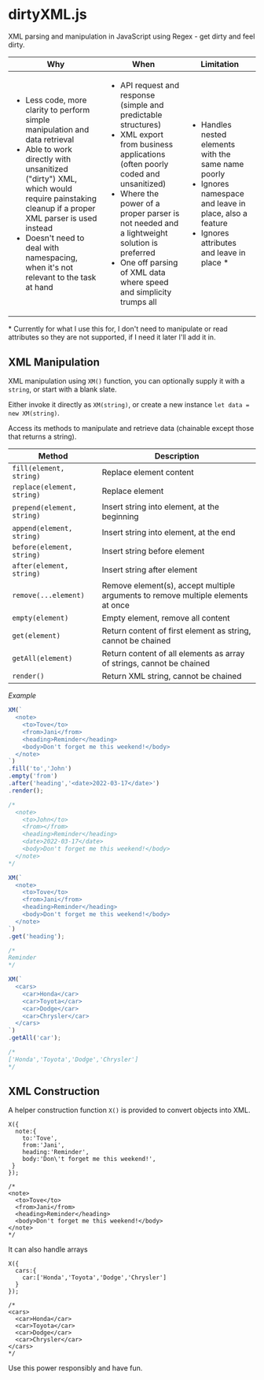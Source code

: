 # dirtyXML.js

XML parsing and manipulation in JavaScript using Regex - get dirty and feel dirty.

<table>
  <thead>
  <tr>
    <th>Why</th>
      <th>When</th>
    <th>Limitation</th>

  </tr>
  </thead>
  <tbody>
    <tr>
      <td>
        <ul>
          <li>Less code, more clarity to perform simple manipulation and data retrieval</li>
          <li>Able to work directly with unsanitized ("dirty") XML, which would require painstaking cleanup if a proper XML parser is used instead</li>
          <li>Doesn't need to deal with namespacing, when it's not relevant to the task at hand</li>
        </ul>
      </td>
      <td>
        <ul>
          <li>API request and response (simple and predictable structures)</li>
          <li>XML export from business applications (often poorly coded and unsanitized)</li>
          <li>Where the power of a proper parser is not needed and a lightweight solution is preferred</li>
          <li>One off parsing of XML data where speed and simplicity trumps all</li> 
        </ul>
      </td>
      <td>
        <ul>
          <li>Handles nested elements with the same name poorly</li>
          <li>Ignores namespace and leave in place, also a feature</li>
          <li>Ignores attributes and leave in place *</li>
        </ul>
      </td>
    <tr>
</tbody>
</table>
  
\* Currently for what I use this for, I don't need to manipulate or read attributes so they are not supported, if I need it later I'll add it in.

## XML Manipulation

XML manipulation using `XM()` function, you can optionally supply it with a `string`, or start with a blank slate.

Either invoke it directly as `XM(string)`, or create a new instance `let data = new XM(string)`.

Access its methods to manipulate and retrieve data (chainable except those that returns a string).

| Method | Description |
| --- | --- |
| `fill(element, string)` | Replace element content |
| `replace(element, string)` | Replace element |
| `prepend(element, string)` | Insert string into element, at the beginning |
| `append(element, string)` | Insert string into element, at the end |
| `before(element, string)` |  Insert string before element |
| `after(element, string)` |  Insert string after element |
| `remove(...element)` | Remove element(s), accept multiple arguments to remove multiple elements at once |
| `empty(element)` | Empty element, remove all content |
| `get(element)` | Return content of first element as string, cannot be chained |
| `getAll(element)` | Return content of all elements as array of strings, cannot be chained |
| `render()` | Return XML string, cannot be chained |

*Example*
```JavaScript
XM(`
  <note>
    <to>Tove</to>
    <from>Jani</from>
    <heading>Reminder</heading>
    <body>Don't forget me this weekend!</body>
  </note>
`)
.fill('to','John')
.empty('from')
.after('heading','<date>2022-03-17</date>')
.render();

/*
  <note>
    <to>John</to>
    <from></from>
    <heading>Reminder</heading>
    <date>2022-03-17</date>
    <body>Don't forget me this weekend!</body>
  </note>
*/

XM(`
  <note>
    <to>Tove</to>
    <from>Jani</from>
    <heading>Reminder</heading>
    <body>Don't forget me this weekend!</body>
  </note>
`)
.get('heading');

/*
Reminder
*/

XM(`
  <cars>
    <car>Honda</car>
    <car>Toyota</car>
    <car>Dodge</car>
    <car>Chrysler</car>
  </cars>
`)
.getAll('car');

/*
['Honda','Toyota','Dodge','Chrysler']
*/
```
## XML Construction

A helper construction function `X()` is provided to convert objects into XML.

```
X({
  note:{
    to:'Tove',
    from:'Jani',
    heading:'Reminder',
    body:'Don\'t forget me this weekend!',
 }
});

/*
<note>
  <to>Tove</to>
  <from>Jani</from>
  <heading>Reminder</heading>
  <body>Don't forget me this weekend!</body>
</note>
*/
```

It can also handle arrays

```
X({
  cars:{
    car:['Honda','Toyota','Dodge','Chrysler']
  }
});

/*
<cars>
  <car>Honda</car>
  <car>Toyota</car>
  <car>Dodge</car>
  <car>Chrysler</car>
</cars>
*/
```

Use this power responsibly and have fun.
